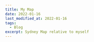 ```yaml
---
title: My Map 
date: 2022-01-16
last_modified_at: 2022-01-16
tags:
  - Blog
excerpt: Sydney Map relative to myself
---
```



